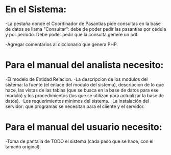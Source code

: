 # En el Sistema:


-La pestaña donde el Coordinador de Pasantías pide consultas en la base de datos se llama "Consultar": debe de poder pedir las pasantías por cédula y por periodo. Debe poder pedir que la consulta genere un pdf.


-Agregar comentarios al diccionario que genera PHP.



# Para el manual del analista necesito:

-El modelo de Entidad Relacion.
-La descripcion de los modulos del sistema: la fuente (el enlace del modulo del sistema), descripcion de lo que hace, las vistas de las tablas (que se busca en la base de datos para ese modulo) y los procedimientos (los que se utilizan para actualizar la base de datos).
-Los requerimientos minimos del sistema.
-La instalación del servidor: que programas se necesitan para el cliente y el servidor.

# Para el manual del usuario necesito:

-Toma de pantalla de TODO el sistema (cada paso que se hace, con el tamaño original).